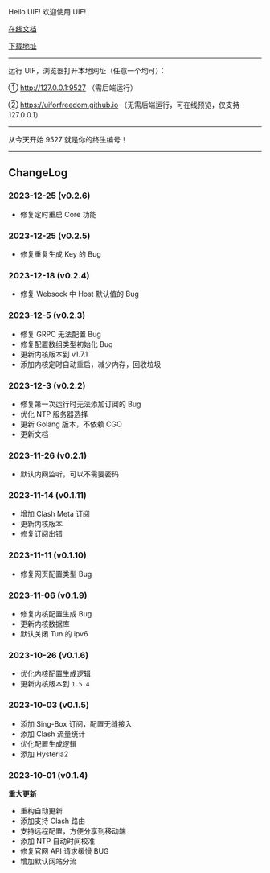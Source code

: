 Hello UIF! 欢迎使用 UIF!

[在线文档](https://uiforfreedom.github.io/UIF_help/)

[下载地址](https://github.com/UIforFreedom/UIF/releases)

---

运行 UIF，浏览器打开本地网址（任意一个均可）：

① http://127.0.0.1:9527 （需后端运行）

② https://uiforfreedom.github.io （无需后端运行，可在线预览，仅支持 127.0.0.1）

---

从今天开始 9527 就是你的终生编号！

---

## ChangeLog

### 2023-12-25 (v0.2.6)

- 修复定时重启 Core 功能

### 2023-12-25 (v0.2.5)

- 修复重复生成 Key 的 Bug

### 2023-12-18 (v0.2.4)

- 修复 Websock 中 Host 默认值的 Bug

### 2023-12-5 (v0.2.3)

- 修复 GRPC 无法配置 Bug
- 修复配置数组类型初始化 Bug
- 更新内核版本到 v1.7.1
- 添加内核定时自动重启，减少内存，回收垃圾

### 2023-12-3 (v0.2.2)

- 修复第一次运行时无法添加订阅的 Bug
- 优化 NTP 服务器选择
- 更新 Golang 版本，不依赖 CGO
- 更新文档

### 2023-11-26 (v0.2.1)

- 默认内网监听，可以不需要密码

### 2023-11-14 (v0.1.11)

- 增加 Clash Meta 订阅
- 更新内核版本
- 修复订阅出错

### 2023-11-11 (v0.1.10)

- 修复网页配置类型 Bug

### 2023-11-06 (v0.1.9)

- 修复内核配置生成 Bug
- 更新内核数据库
- 默认关闭 Tun 的 ipv6

### 2023-10-26 (v0.1.6)

- 优化内核配置生成逻辑
- 更新内核版本到 `1.5.4`

### 2023-10-03 (v0.1.5)

- 添加 Sing-Box 订阅，配置无缝接入
- 添加 Clash 流量统计
- 优化配置生成逻辑
- 添加 Hysteria2

### 2023-10-01 (v0.1.4)

**重大更新**

- 重构自动更新
- 添加支持 Clash 路由
- 支持远程配置，方便分享到移动端
- 添加 NTP 自动时间校准
- 修复官网 API 请求缓慢 BUG
- 增加默认网站分流
